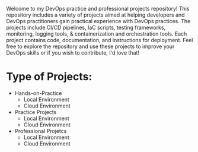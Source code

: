 Welcome to my DevOps practice and professional projects repository! This repository includes a variety of projects aimed at helping developers and DevOps practitioners gain practical experience with DevOps practices. The projects include CI/CD pipelines, IaC scripts, testing frameworks, monitoring, logging tools, & containerization and orchestration tools. Each project contains code, documentation, and instructions for deployment. Feel free to explore the repository and use these projects to improve your DevOps skills or if you wish to contribute, I'd love that!

# Type of Projects:

  - Hands-on-Practice
    - Local Environment
    - Cloud Environment
  - Practice Projects
    - Local Environment
    - Cloud Environment
  - Professional Projetcs
    - Local Environment
    - Cloud Environment

